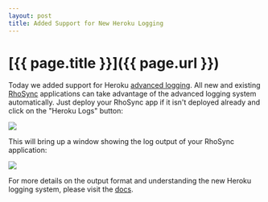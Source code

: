 ```yaml
---
layout: post
title: Added Support for New Heroku Logging
---
```


[{{ page.title }}]({{ page.url }})
==================================

Today we added support for Heroku [advanced logging](http://blog.heroku.com/archives/2011/2/3/new_logging_now_in_general_availability/).  All new and existing [RhoSync](http://rhomobile.com/products/rhosync) applications can take advantage of the advanced logging system automatically.  Just deploy your RhoSync app if it isn't deployed already and click on the "Heroku Logs" button:

<img src="https://img.skitch.com/20110209-pneticn11m9762241gj2ea7bya.png"/>

This will bring up a window showing the log output of your RhoSync application:

<img src="https://img.skitch.com/20110209-ms6u1we8s6ycd73wuaqybhcgx9.png"/>

For more details on the output format and understanding the new Heroku logging system, please visit the [docs](http://docs.heroku.com/logging).